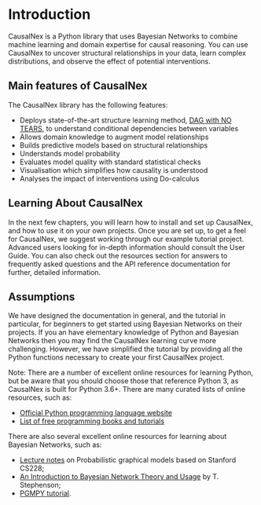 # Introduction


CausalNex is a Python library that uses Bayesian Networks to combine machine learning and domain expertise for causal reasoning.
You can use CausalNex to uncover structural relationships in your data, learn complex distributions,
and observe the effect of potential interventions.

## Main features of CausalNex

The CausalNex library has the following features:

- Deploys state-of-the-art structure learning method, [DAG with NO TEARS](https://papers.nips.cc/paper/8157-dags-with-no-tears-continuous-optimization-for-structure-learning.pdf), to understand conditional dependencies between variables
- Allows domain knowledge to augment model relationships
- Builds predictive models based on structural relationships
- Understands model probability
- Evaluates model quality with standard statistical checks
- Visualisation which simplifies how causality is understood
- Analyses the impact of interventions using Do-calculus

## Learning About CausalNex

In the next few chapters, you will learn how to install and set up CausalNex, and how to use it on your own projects.
Once you are set up, to get a feel for CausalNex, we suggest working through our example tutorial project.
Advanced users looking for in-depth information should consult the User Guide.
You can also check out the resources section for answers to frequently asked questions and the API reference documentation for further, detailed information.

## Assumptions

We have designed the documentation in general, and the tutorial in particular, for beginners to get started using Bayesian Networks on their projects. If you an have elementary knowledge of Python and Bayesian Networks then you may find the CausalNex learning curve more challenging. However, we have simplified the tutorial by providing all the Python functions necessary to create your first CausalNex project.

Note: There are a number of excellent online resources for learning Python, but be aware that
you should choose those that reference Python 3, as CausalNex is built for Python 3.6+.
There are many curated lists of online resources, such as:

- [Official Python programming language website](https://www.python.org/)
- [List of free programming books and tutorials](https://github.com/EbookFoundation/free-programming-books/blob/master/free-programming-books.md#python)

There are also several excellent online resources for learning about Bayesian Networks, such as:

- [Lecture notes](https://ermongroup.github.io/cs228-notes/) on Probabilistic graphical models based on Stanford CS228;
- [An Introduction to Bayesian Network Theory and Usage](http://infoscience.epfl.ch/record/82584) by T. Stephenson;
- [PGMPY tutorial](https://github.com/pgmpy/pgmpy_notebook/blob/master/notebooks/2.%20Bayesian%20Networks.ipynb).
